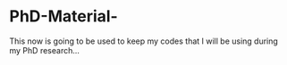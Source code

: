 # PhD-Material-
This now is going to be used to keep my codes that I will be using during my PhD research...
